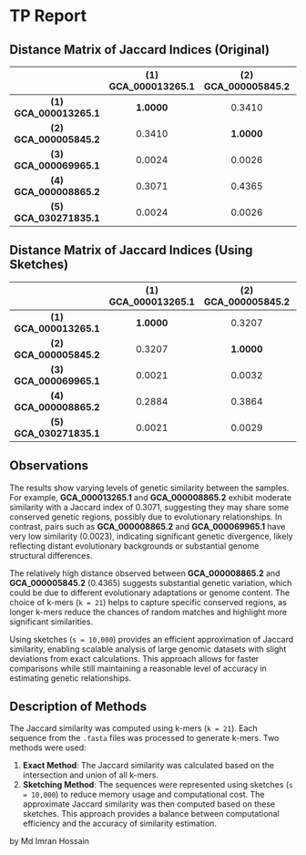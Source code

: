 # TP Report

## Distance Matrix of Jaccard Indices (Original)

|                 | **(1) GCA_000013265.1** | **(2) GCA_000005845.2** | **(3) GCA_000069965.1** | **(4) GCA_000008865.2** | **(5) GCA_030271835.1** |
|:---------------:|:-----------------------:|:-----------------------:|:-----------------------:|:-----------------------:|:-----------------------:|
| **(1) GCA_000013265.1** | **1.0000**              | 0.3410                  | 0.0024                  | 0.3071                  | 0.0024                  |
| **(2) GCA_000005845.2** | 0.3410                  | **1.0000**              | 0.0026                  | 0.4365                  | 0.0026                  |
| **(3) GCA_000069965.1** | 0.0024                  | 0.0026                  | **1.0000**              | 0.0023                  | 0.0311                  |
| **(4) GCA_000008865.2** | 0.3071                  | 0.4365                  | 0.0023                  | **1.0000**              | 0.0023                  |
| **(5) GCA_030271835.1** | 0.0024                  | 0.0026                  | 0.0311                  | 0.0023                  | **1.0000**              |

## Distance Matrix of Jaccard Indices (Using Sketches)

|                 | **(1) GCA_000013265.1** | **(2) GCA_000005845.2** | **(3) GCA_000069965.1** | **(4) GCA_000008865.2** | **(5) GCA_030271835.1** |
|:---------------:|:-----------------------:|:-----------------------:|:-----------------------:|:-----------------------:|:-----------------------:|
| **(1) GCA_000013265.1** | **1.0000**              | 0.3207                  | 0.0021                  | 0.2884                  | 0.0021                  |
| **(2) GCA_000005845.2** | 0.3207                  | **1.0000**              | 0.0032                  | 0.3864                  | 0.0029                  |
| **(3) GCA_000069965.1** | 0.0021                  | 0.0032                  | **1.0000**              | 0.0017                  | 0.0300                  |
| **(4) GCA_000008865.2** | 0.2884                  | 0.3864                  | 0.0017                  | **1.0000**              | 0.0018                  |
| **(5) GCA_030271835.1** | 0.0021                  | 0.0029                  | 0.0300                  | 0.0018                  | **1.0000**              |

## Observations

The results show varying levels of genetic similarity between the samples. For example, **GCA_000013265.1** and **GCA_000008865.2** exhibit moderate similarity with a Jaccard index of 0.3071, suggesting they may share some conserved genetic regions, possibly due to evolutionary relationships. In contrast, pairs such as **GCA_000008865.2** and **GCA_000069965.1** have very low similarity (0.0023), indicating significant genetic divergence, likely reflecting distant evolutionary backgrounds or substantial genome structural differences.

The relatively high distance observed between **GCA_000008865.2** and **GCA_000005845.2** (0.4365) suggests substantial genetic variation, which could be due to different evolutionary adaptations or genome content. The choice of k-mers (`k = 21`) helps to capture specific conserved regions, as longer k-mers reduce the chances of random matches and highlight more significant similarities.

Using sketches (`s = 10,000`) provides an efficient approximation of Jaccard similarity, enabling scalable analysis of large genomic datasets with slight deviations from exact calculations. This approach allows for faster comparisons while still maintaining a reasonable level of accuracy in estimating genetic relationships.

## Description of Methods

The Jaccard similarity was computed using k-mers (`k = 21`). Each sequence from the `.fasta` files was processed to generate k-mers. Two methods were used:
1. **Exact Method**: The Jaccard similarity was calculated based on the intersection and union of all k-mers.
2. **Sketching Method**: The sequences were represented using sketches (`s = 10,000`) to reduce memory usage and computational cost. The approximate Jaccard similarity was then computed based on these sketches. This approach provides a balance between computational efficiency and the accuracy of similarity estimation.


by Md Imran Hossain
